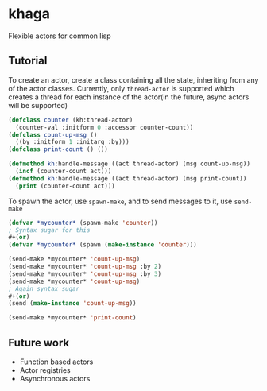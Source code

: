 # khaga
Flexible actors for common lisp

## Tutorial
To create an actor, create a class containing all the state, inheriting from any of the actor classes. Currently, only `thread-actor` is supported which creates a thread for each instance of the actor(in the future, async actors will be supported)

```lisp
(defclass counter (kh:thread-actor)
  (counter-val :initform 0 :accessor counter-count))
(defclass count-up-msg ()
  ((by :initform 1 :initarg :by)))
(defclass print-count () ())

(defmethod kh:handle-message ((act thread-actor) (msg count-up-msg))
  (incf (counter-count act)))
(defmethod kh:handle-message ((act thread-actor) (msg print-count))
  (print (counter-count act)))
```

To spawn the actor, use `spawn-make`, and to send messages to it, use `send-make`

```lisp
(defvar *mycounter* (spawn-make 'counter))
; Syntax sugar for this
#+(or)
(defvar *mycounter* (spawn (make-instance 'counter)))

(send-make *mycounter* 'count-up-msg)
(send-make *mycounter* 'count-up-msg :by 2)
(send-make *mycounter* 'count-up-msg :by 3)
(send-make *mycounter* 'count-up-msg)
; Again syntax sugar
#+(or)
(send (make-instance 'count-up-msg))

(send-make *mycounter* 'print-count)
```

## Future work
- Function based actors
- Actor registries
- Asynchronous actors

